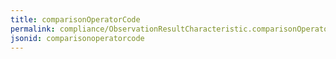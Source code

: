 ```yaml
---
title: comparisonOperatorCode
permalink: compliance/ObservationResultCharacteristic.comparisonOperatorCode.html
jsonid: comparisonoperatorcode
---
```

